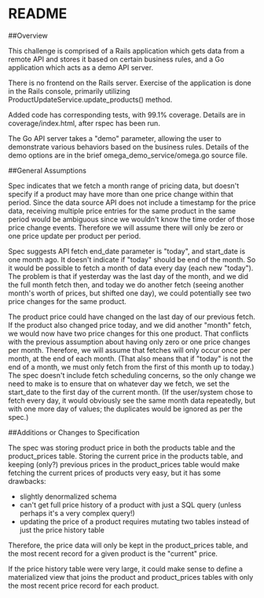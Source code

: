 # README

##Overview

This challenge is comprised of a Rails application which gets data from a remote API
and stores it based on certain business rules, and a Go application which acts as a
demo API server.

There is no frontend on the Rails server.  Exercise of the application is done in the
Rails console, primarily utilizing ProductUpdateService.update_products() method.

Added code has corresponding tests, with 99.1% coverage.  Details are in coverage/index.html,
after rspec has been run.

The Go API server takes a "demo" parameter, allowing the user to demonstrate various
behaviors based on the business rules.  Details of the demo options are in the brief
omega_demo_service/omega.go source file.

##General Assumptions

Spec indicates that we fetch a month range of pricing data, but doesn't specify if a product may have more than
one price change within that period.  Since the data source API does not include a timestamp for the price data,
receiving multiple price entries for the same product in the same period would be ambiguous since we wouldn't know
the time order of those price change events.  Therefore we will assume there will only be zero or one price update
per product per period.

Spec suggests API fetch end_date parameter is "today", and start_date is one month ago.  It doesn't indicate if
"today" should be end of the month.  So it would be possible to fetch a month of data every day (each new "today").
The problem is that if yesterday was the last day of the month, and we did the full month fetch then, and today we
do another fetch (seeing another month's worth of prices, but shifted one day), we could potentially see two price 
changes for the same product.  

The product price could have changed on the last day of our previous fetch.  If the product also changed price today,
and we did another "month" fetch, we would now have two price changes for this one product.  That conflicts with
the previous assumption about having only zero or one price changes per month.  Therefore, we will assume that fetches
will only occur once per month, at the end of each month.  (That also means that if "today" is not the end of a month,
we must only fetch from the first of this month up to today.)  The spec doesn't include fetch scheduling concerns,
so the only change we need to make is to ensure that on whatever day we fetch, we set the start_date to the first day
of the current month.  (If the user/system chose to fetch every day, it would obviously see the same month data
repeatedly, but with one more day of values; the duplicates would be ignored as per the spec.)

##Additions or Changes to Specification

The spec was storing product price in both the products table and the product_prices table.  Storing the current price
in the products table, and keeping (only?) previous prices in the product_prices table would make fetching the 
current prices of products very easy, but it has some drawbacks:

- slightly denormalized schema
- can't get full price history of a product with just a SQL query (unless perhaps it's a very complex query!)
- updating the price of a product requires mutating two tables instead of just the price history table

Therefore, the price data will only be kept in the product_prices table, and the most recent record for a given
product is the "current" price.

If the price history table were very large, it could make sense to define a materialized view that joins
the product and product_prices tables with only the most recent price record for each product.
